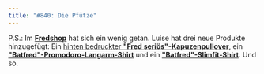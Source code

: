 ```yaml
---
title: "#840: Die Pfütze"
---
```

 
P.S.: Im <a href="http://125913.spreadshirt.net/-/-/Shop/"><strong>Fredshop</strong></a> hat sich ein wenig getan. 
Luise hat drei neue Produkte hinzugefügt:
Ein <a href="http://125913.spreadshirt.net/de/DE/Shop/Article/Index/article/Fred-serioes-hinten-bedruckt-6064096">hinten bedruckter <strong>"Fred seriös"-Kapuzenpullover</strong></a>, ein <a href="http://125913.spreadshirt.net/de/DE/Shop/Article/Index/article/Batfred-6064121"><strong>"Batfred"-Promodoro-Langarm-Shirt</strong></a> und ein <a href="http://125913.spreadshirt.net/de/DE/Shop/Article/Index/article/Batfred-6064133"><strong>"Batfred"-Slimfit-Shirt</strong></a>.
Und so.

